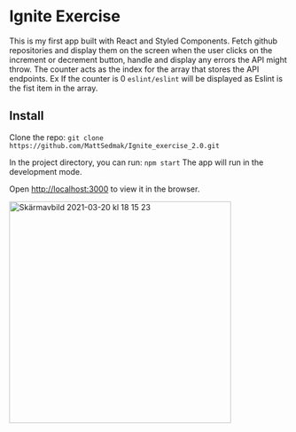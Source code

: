 # Ignite Exercise

This is my first app built with React and Styled Components. Fetch github repositories and display them on the screen when the user clicks on the increment or decrement button, handle and display any errors the API might throw. The counter acts as the index for the array that stores the API endpoints. Ex If the counter is 0 `eslint/eslint` will be displayed as Eslint is the fist item in the array.

## Install

Clone the repo: `git clone https://github.com/MattSedmak/Ignite_exercise_2.0.git`

In the project directory, you can run: `npm start`
The app will run in the development mode.

Open [http://localhost:3000](http://localhost:3000) to view it in the browser.

<img width="400" alt="Skärmavbild 2021-03-20 kl  18 15 23" src="https://user-images.githubusercontent.com/62596608/111879863-855e6880-89a8-11eb-8605-20c2cf1de65d.png">

